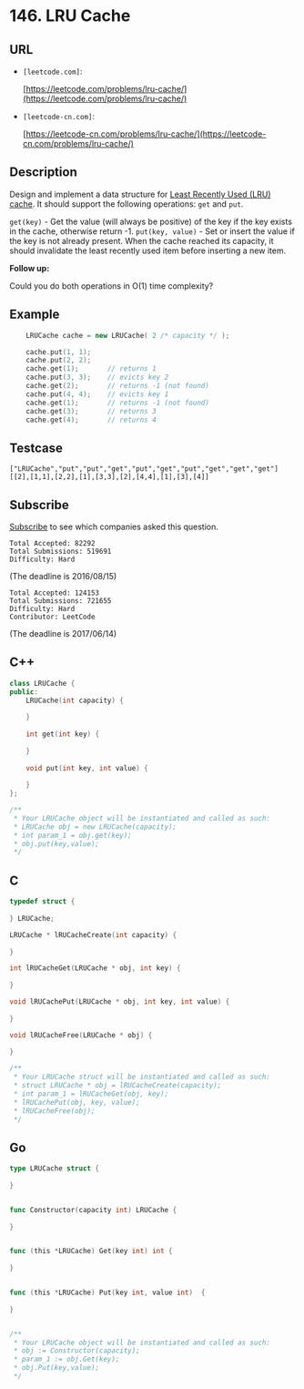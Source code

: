 
# 146. **LRU Cache**

## URL

* `[leetcode.com]`: 

    [https://leetcode.com/problems/lru-cache/](https://leetcode.com/problems/lru-cache/)

* `[leetcode-cn.com]`:

    [https://leetcode-cn.com/problems/lru-cache/](https://leetcode-cn.com/problems/lru-cache/)

## Description

Design and implement a data structure for [Least Recently Used (LRU) cache](https://en.wikipedia.org/wiki/Cache_replacement_policies#LRU). It should support the following operations: `get` and `put`.

`get(key)` - Get the value (will always be positive) of the key if the key exists in the cache, otherwise return -1.
`put(key, value)` - Set or insert the value if the key is not already present. When the cache reached its capacity, it should invalidate the least recently used item before inserting a new item.

**Follow up:**

Could you do both operations in O(1) time complexity?

## Example

```cpp
    LRUCache cache = new LRUCache( 2 /* capacity */ );

    cache.put(1, 1);
    cache.put(2, 2);
    cache.get(1);       // returns 1
    cache.put(3, 3);    // evicts key 2
    cache.get(2);       // returns -1 (not found)
    cache.put(4, 4);    // evicts key 1
    cache.get(1);       // returns -1 (not found)
    cache.get(3);       // returns 3
    cache.get(4);       // returns 4
```

## Testcase

```
["LRUCache","put","put","get","put","get","put","get","get","get"]
[[2],[1,1],[2,2],[1],[3,3],[2],[4,4],[1],[3],[4]]
```

## Subscribe

[Subscribe](https://leetcode.com/subscribe/) to see which companies asked this question.

    Total Accepted: 82292
    Total Submissions: 519691
    Difficulty: Hard

(The deadline is 2016/08/15)

    Total Accepted: 124153
    Total Submissions: 721655
    Difficulty: Hard
    Contributor: LeetCode

(The deadline is 2017/06/14)

## C++

```cpp
class LRUCache {
public:
    LRUCache(int capacity) {
        
    }
    
    int get(int key) {
        
    }
    
    void put(int key, int value) {
        
    }
};

/**
 * Your LRUCache object will be instantiated and called as such:
 * LRUCache obj = new LRUCache(capacity);
 * int param_1 = obj.get(key);
 * obj.put(key,value);
 */
```

## C

```c
typedef struct {
    
} LRUCache;

LRUCache * lRUCacheCreate(int capacity) {
    
}

int lRUCacheGet(LRUCache * obj, int key) {
    
}

void lRUCachePut(LRUCache * obj, int key, int value) {
    
}

void lRUCacheFree(LRUCache * obj) {
    
}

/**
 * Your LRUCache struct will be instantiated and called as such:
 * struct LRUCache * obj = lRUCacheCreate(capacity);
 * int param_1 = lRUCacheGet(obj, key);
 * lRUCachePut(obj, key, value);
 * lRUCacheFree(obj);
 */
```

## Go

```go
type LRUCache struct {
    
}


func Constructor(capacity int) LRUCache {
    
}


func (this *LRUCache) Get(key int) int {
    
}


func (this *LRUCache) Put(key int, value int)  {
    
}


/**
 * Your LRUCache object will be instantiated and called as such:
 * obj := Constructor(capacity);
 * param_1 := obj.Get(key);
 * obj.Put(key,value);
 */
```
